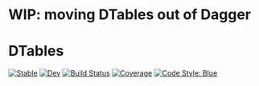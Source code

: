# WIP: moving DTables out of Dagger

# DTables

[![Stable](https://img.shields.io/badge/docs-stable-blue.svg)](https://juliaparallel.github.io/DTables.jl/stable/)
[![Dev](https://img.shields.io/badge/docs-dev-blue.svg)](https://juliaparallel.github.io/DTables.jl/dev/)
[![Build Status](https://github.com/juliaparallel/DTables.jl/actions/workflows/CI.yml/badge.svg?branch=master)](https://github.com/juliaparallel/DTables.jl/actions/workflows/CI.yml?query=branch%3Amaster)
[![Coverage](https://codecov.io/gh/juliaparallel/DTables.jl/branch/master/graph/badge.svg)](https://codecov.io/gh/juliaparallel/DTables.jl)
[![Code Style: Blue](https://img.shields.io/badge/code%20style-blue-4495d1.svg)](https://github.com/invenia/BlueStyle)
